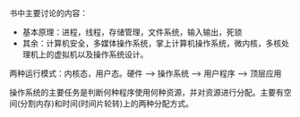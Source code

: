 书中主要讨论的内容：

- 基本原理：进程，线程，存储管理，文件系统，输入输出，死锁
- 其余：计算机安全，多媒体操作系统，掌上计算机操作系统，微内核，多核处理机上的虚拟机以及操作系统设计。



两种运行模式：内核态，用户态。硬件 -->  操作系统 --> 用户程序 --> 顶层应用

操作系统的主要任务是判断何种程序使用何种资源，并对资源进行分配。主要有空间(分割内存)和时间(时间片轮转)上的两种分配方式。